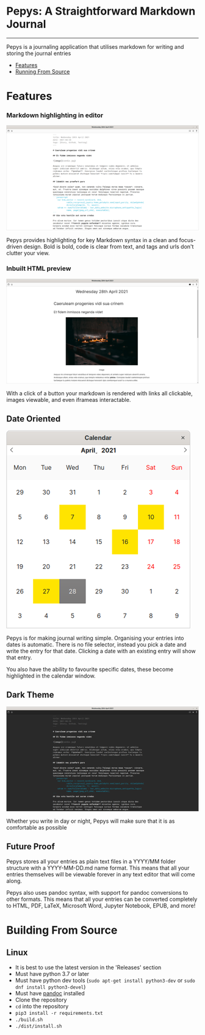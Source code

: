 # Pepys: A Straightforward Markdown Journal
*********
Pepys is a journaling application that utilises markdown for writing and storing the journal entries

* [Features](#features)
* [Running From Source](#building-from-source)


# Features
### Markdown highlighting in editor
![light edit](README_IMAGES/light_edit.png)

Pepys provides highlighting for key Markdown syntax in a clean and focus-driven design. 
Bold is bold, code is clear from text, and tags and urls don't clutter your view.

### Inbuilt HTML preview
![light view](README_IMAGES/light_view.png)

With a click of a button your markdown is rendered with links all clickable, images viewable, and even iframeas interactable.

## Date Oriented
![calendar](README_IMAGES/calendar.png)

Pepys is for making journal writing simple. 
Organising your entries into dates is automatic.
There is no file selector, instead you pick a date and write the entry for that date.
Clicking a date with an existing entry will show that entry.

You also have the ability to favourite specific dates, these become highlighted in the calendar window.

## Dark Theme
![dark_edit](README_IMAGES/dark_edit.png)

Whether you write in day or night, Pepys will make sure that it is as comfortable as possible

## Future Proof

Pepys stores all your entries as plain text files in a YYYY/MM folder structure with a YYYY-MM-DD.md name format.
This means that all your entries themselves will be viewable forever in any text editor that will come along.

Pepys also uses pandoc syntax, with support for pandoc conversions to other formats. 
This means that all your entries can be converted completely to HTML, PDF, LaTeX, Microsoft Word, Jupyter Notebook, EPUB, and more!

# Building From Source
## Linux
* It is best to use the latest version in the 'Releases' section
* Must have python 3.7 or later
* Must have python dev tools (`sudo apt-get install python3-dev` or `sudo dnf install python3-devel`)
* Must have [pandoc](https://pandoc.org/installing.html) installed
* Clone the repository
* `cd` into the repository
* `pip3 install -r requirements.txt`
* `./build.sh`
* `./dist/install.sh`